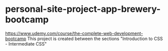 # personal-site-project-app-brewery-bootcamp
https://www.udemy.com/course/the-complete-web-development-bootcamp
This project is created between the sections "Introduction to CSS - Intermediate CSS"
